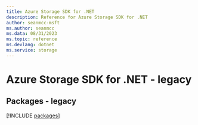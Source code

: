 ```yaml
---
title: Azure Storage SDK for .NET
description: Reference for Azure Storage SDK for .NET
author: seanmcc-msft
ms.author: seanmcc
ms.data: 08/31/2023
ms.topic: reference
ms.devlang: dotnet
ms.service: storage
---
```

# Azure Storage SDK for .NET - legacy
## Packages - legacy
[!INCLUDE [packages](storage-index.md)]